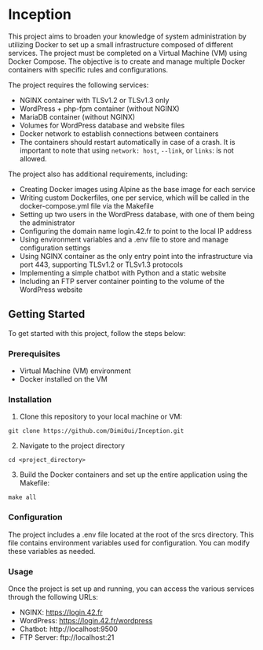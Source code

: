 # Inception

This project aims to broaden your knowledge of system administration by utilizing Docker to set up a small infrastructure composed of different services. The project must be completed on a Virtual Machine (VM) using Docker Compose. The objective is to create and manage multiple Docker containers with specific rules and configurations.

The project requires the following services:
- NGINX container with TLSv1.2 or TLSv1.3 only
- WordPress + php-fpm container (without NGINX)
- MariaDB container (without NGINX)
- Volumes for WordPress database and website files
- Docker network to establish connections between containers
- The containers should restart automatically in case of a crash. It is important to note that using `network: host`, `--link`, or `links`: is not allowed.

The project also has additional requirements, including:
- Creating Docker images using Alpine as the base image for each service
- Writing custom Dockerfiles, one per service, which will be called in the docker-compose.yml file via the Makefile
- Setting up two users in the WordPress database, with one of them being the administrator
- Configuring the domain name login.42.fr to point to the local IP address
- Using environment variables and a .env file to store and manage configuration settings
- Using NGINX container as the only entry point into the infrastructure via port 443, supporting TLSv1.2 or TLSv1.3 protocols
- Implementing a simple chatbot with Python and a static website
- Including an FTP server container pointing to the volume of the WordPress website

## Getting Started
To get started with this project, follow the steps below:

### Prerequisites
- Virtual Machine (VM) environment
- Docker installed on the VM

### Installation
1. Clone this repository to your local machine or VM:
```
git clone https://github.com/DimiOui/Inception.git
```

2. Navigate to the project directory
```
cd <project_directory>
```

3. Build the Docker containers and set up the entire application using the Makefile:
```
make all
```

### Configuration
The project includes a .env file located at the root of the srcs directory. This file contains environment variables used for configuration. You can modify these variables as needed.

### Usage
Once the project is set up and running, you can access the various services through the following URLs:

- NGINX: https://login.42.fr
- WordPress: https://login.42.fr/wordpress
- Chatbot: http://localhost:9500
- FTP Server: ftp://localhost:21

